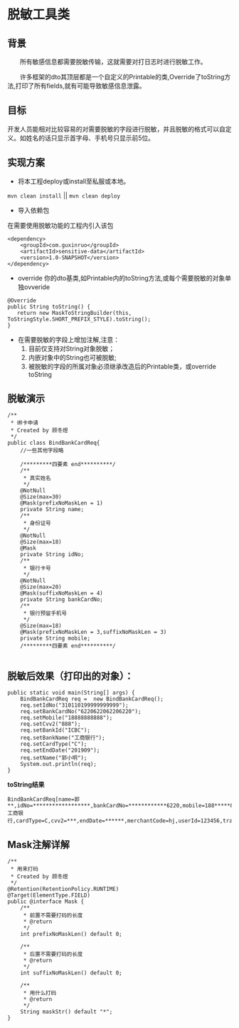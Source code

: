 # 脱敏工具类




## 背景
　　所有敏感信息都需要脱敏传输，这就需要对打日志时进行脱敏工作。

　　许多框架的dto其顶层都是一个自定义的Printable的类,Override了toString方法,打印了所有fields,就有可能导致敏感信息泄露。
　　


## 目标
开发人员能相对比较容易的对需要脱敏的字段进行脱敏，并且脱敏的格式可以自定义。如姓名的话只显示首字母、手机号只显示前5位。

## 实现方案
* 将本工程deploy或install至私服或本地。

`mvn clean install` || `mvn clean deploy`

* 导入依赖包

在需要使用脱敏功能的工程内引入该包

```
<dependency>
    <groupId>com.guxinruo</groupId>
    <artifactId>sensitive-data</artifactId>
    <version>1.0-SNAPSHOT</version>
</dependency>
```

* override 你的dto基类,如Printable内的toString方法,或每个需要脱敏的对象单独ovveride

```
@Override
public String toString() {
   return new MaskToStringBuilder(this, ToStringStyle.SHORT_PREFIX_STYLE).toString();
}
```

* 在需要脱敏的字段上增加注解,注意：
	1. 目前仅支持对String对象脱敏；
	2. 内嵌对象中的String也可被脱敏;
	3. 被脱敏的字段的所属对象必须继承改造后的Printable类，或override toString

## 脱敏演示

```
/**
 * 绑卡申请
 * Created by 顾冬煜
 */
public class BindBankCardReq{
    //一些其他字段略

    /*********四要素 end**********/
    /**
     * 真实姓名
     */
    @NotNull
    @Size(max=30)
    @Mask(prefixNoMaskLen = 1)
    private String name;
    /**
     * 身份证号
     */
    @NotNull
    @Size(max=18)
    @Mask
    private String idNo;
    /**
     * 银行卡号
     */
    @NotNull
    @Size(max=20)
    @Mask(suffixNoMaskLen = 4)
    private String bankCardNo;
    /**
     * 银行预留手机号
     */
    @Size(max=18)
    @Mask(prefixNoMaskLen = 3,suffixNoMaskLen = 3)
    private String mobile;
    /*********四要素 end**********/
    
```

## 脱敏后效果（打印出的对象）：

```
public static void main(String[] args) {
    BindBankCardReq req =  new BindBankCardReq();
    req.setIdNo("310110199999999999");
    req.setBankCardNo("6220622062206220");
    req.setMobile("18888888888");
    req.setCvv2("888");
    req.setBankId("ICBC");
    req.setBankName("工商银行");
    req.setCardType("C");
    req.setEndDate("201909");
    req.setName("郭小明");
    System.out.println(req);
}
```

**toString结果**

```
BindBankCardReq[name=郭**,idNo=******************,bankCardNo=************6220,mobile=188*****888,bankId=ICBC,bankName=工商银行,cardType=C,cvv2=***,endDate=******,merchantCode=hj,userId=123456,transAcctType=z1]
```

## Mask注解详解


```
/**
 * 用来打码
 * Created by 顾冬煜
 */
@Retention(RetentionPolicy.RUNTIME)
@Target(ElementType.FIELD)
public @interface Mask {
    /**
     * 前置不需要打码的长度
     * @return
     */
    int prefixNoMaskLen() default 0;
 
    /**
     * 后置不需要打码的长度
     * @return
     */
    int suffixNoMaskLen() default 0;
 
    /**
     * 用什么打码
     * @return
     */
    String maskStr() default "*";
}
```